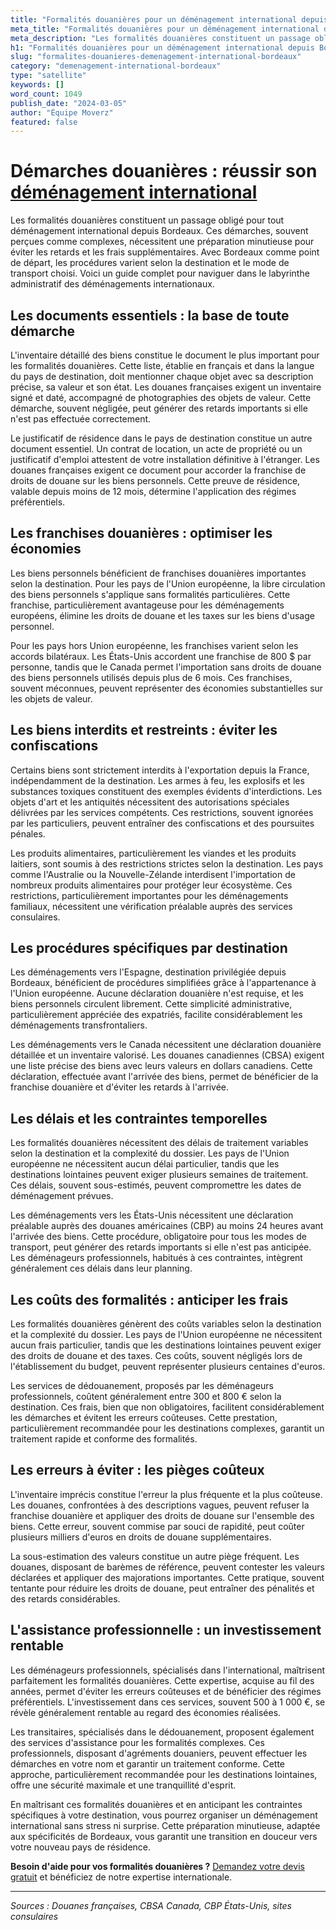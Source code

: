 ```yaml
---
title: "Formalités douanières pour un déménagement international depuis Bordeaux"
meta_title: "Formalités douanières pour un déménagement international depuis Bordeaux"
meta_description: "Les formalités douanières constituent un passage obligé pour tout déménagement international depuis Bordeaux. Ces démarches, souvent perçues comme com."
h1: "Formalités douanières pour un déménagement international depuis Bordeaux"
slug: "formalites-douanieres-demenagement-international-bordeaux"
category: "demenagement-international-bordeaux"
type: "satellite"
keywords: []
word_count: 1049
publish_date: "2024-03-05"
author: "Équipe Moverz"
featured: false
---
```



# Démarches douanières : réussir son [déménagement international](/blog/international/guide)

Les formalités douanières constituent un passage obligé pour tout déménagement international depuis Bordeaux. Ces démarches, souvent perçues comme complexes, nécessitent une préparation minutieuse pour éviter les retards et les frais supplémentaires. Avec Bordeaux comme point de départ, les procédures varient selon la destination et le mode de transport choisi. Voici un guide complet pour naviguer dans le labyrinthe administratif des déménagements internationaux.

## Les documents essentiels : la base de toute démarche

L'inventaire détaillé des biens constitue le document le plus important pour les formalités douanières. Cette liste, établie en français et dans la langue du pays de destination, doit mentionner chaque objet avec sa description précise, sa valeur et son état. Les douanes françaises exigent un inventaire signé et daté, accompagné de photographies des objets de valeur. Cette démarche, souvent négligée, peut générer des retards importants si elle n'est pas effectuée correctement.

Le justificatif de résidence dans le pays de destination constitue un autre document essentiel. Un contrat de location, un acte de propriété ou un justificatif d'emploi attestent de votre installation définitive à l'étranger. Les douanes françaises exigent ce document pour accorder la franchise de droits de douane sur les biens personnels. Cette preuve de résidence, valable depuis moins de 12 mois, détermine l'application des régimes préférentiels.

## Les franchises douanières : optimiser les économies

Les biens personnels bénéficient de franchises douanières importantes selon la destination. Pour les pays de l'Union européenne, la libre circulation des biens personnels s'applique sans formalités particulières. Cette franchise, particulièrement avantageuse pour les déménagements européens, élimine les droits de douane et les taxes sur les biens d'usage personnel.

Pour les pays hors Union européenne, les franchises varient selon les accords bilatéraux. Les États-Unis accordent une franchise de 800 $ par personne, tandis que le Canada permet l'importation sans droits de douane des biens personnels utilisés depuis plus de 6 mois. Ces franchises, souvent méconnues, peuvent représenter des économies substantielles sur les objets de valeur.

## Les biens interdits et restreints : éviter les confiscations

Certains biens sont strictement interdits à l'exportation depuis la France, indépendamment de la destination. Les armes à feu, les explosifs et les substances toxiques constituent des exemples évidents d'interdictions. Les objets d'art et les antiquités nécessitent des autorisations spéciales délivrées par les services compétents. Ces restrictions, souvent ignorées par les particuliers, peuvent entraîner des confiscations et des poursuites pénales.

Les produits alimentaires, particulièrement les viandes et les produits laitiers, sont soumis à des restrictions strictes selon la destination. Les pays comme l'Australie ou la Nouvelle-Zélande interdisent l'importation de nombreux produits alimentaires pour protéger leur écosystème. Ces restrictions, particulièrement importantes pour les déménagements familiaux, nécessitent une vérification préalable auprès des services consulaires.

## Les procédures spécifiques par destination

Les déménagements vers l'Espagne, destination privilégiée depuis Bordeaux, bénéficient de procédures simplifiées grâce à l'appartenance à l'Union européenne. Aucune déclaration douanière n'est requise, et les biens personnels circulent librement. Cette simplicité administrative, particulièrement appréciée des expatriés, facilite considérablement les déménagements transfrontaliers.

Les déménagements vers le Canada nécessitent une déclaration douanière détaillée et un inventaire valorisé. Les douanes canadiennes (CBSA) exigent une liste précise des biens avec leurs valeurs en dollars canadiens. Cette déclaration, effectuée avant l'arrivée des biens, permet de bénéficier de la franchise douanière et d'éviter les retards à l'arrivée.

## Les délais et les contraintes temporelles

Les formalités douanières nécessitent des délais de traitement variables selon la destination et la complexité du dossier. Les pays de l'Union européenne ne nécessitent aucun délai particulier, tandis que les destinations lointaines peuvent exiger plusieurs semaines de traitement. Ces délais, souvent sous-estimés, peuvent compromettre les dates de déménagement prévues.

Les déménagements vers les États-Unis nécessitent une déclaration préalable auprès des douanes américaines (CBP) au moins 24 heures avant l'arrivée des biens. Cette procédure, obligatoire pour tous les modes de transport, peut générer des retards importants si elle n'est pas anticipée. Les déménageurs professionnels, habitués à ces contraintes, intègrent généralement ces délais dans leur planning.

## Les coûts des formalités : anticiper les frais

Les formalités douanières génèrent des coûts variables selon la destination et la complexité du dossier. Les pays de l'Union européenne ne nécessitent aucun frais particulier, tandis que les destinations lointaines peuvent exiger des droits de douane et des taxes. Ces coûts, souvent négligés lors de l'établissement du budget, peuvent représenter plusieurs centaines d'euros.

Les services de dédouanement, proposés par les déménageurs professionnels, coûtent généralement entre 300 et 800 € selon la destination. Ces frais, bien que non obligatoires, facilitent considérablement les démarches et évitent les erreurs coûteuses. Cette prestation, particulièrement recommandée pour les destinations complexes, garantit un traitement rapide et conforme des formalités.

## Les erreurs à éviter : les pièges coûteux

L'inventaire imprécis constitue l'erreur la plus fréquente et la plus coûteuse. Les douanes, confrontées à des descriptions vagues, peuvent refuser la franchise douanière et appliquer des droits de douane sur l'ensemble des biens. Cette erreur, souvent commise par souci de rapidité, peut coûter plusieurs milliers d'euros en droits de douane supplémentaires.

La sous-estimation des valeurs constitue un autre piège fréquent. Les douanes, disposant de barèmes de référence, peuvent contester les valeurs déclarées et appliquer des majorations importantes. Cette pratique, souvent tentante pour réduire les droits de douane, peut entraîner des pénalités et des retards considérables.

## L'assistance professionnelle : un investissement rentable

Les déménageurs professionnels, spécialisés dans l'international, maîtrisent parfaitement les formalités douanières. Cette expertise, acquise au fil des années, permet d'éviter les erreurs coûteuses et de bénéficier des régimes préférentiels. L'investissement dans ces services, souvent 500 à 1 000 €, se révèle généralement rentable au regard des économies réalisées.

Les transitaires, spécialisés dans le dédouanement, proposent également des services d'assistance pour les formalités complexes. Ces professionnels, disposant d'agréments douaniers, peuvent effectuer les démarches en votre nom et garantir un traitement conforme. Cette approche, particulièrement recommandée pour les destinations lointaines, offre une sécurité maximale et une tranquillité d'esprit.

En maîtrisant ces formalités douanières et en anticipant les contraintes spécifiques à votre destination, vous pourrez organiser un déménagement international sans stress ni surprise. Cette préparation minutieuse, adaptée aux spécificités de Bordeaux, vous garantit une transition en douceur vers votre nouveau pays de résidence.

**Besoin d'aide pour vos formalités douanières ?** [Demandez votre devis gratuit](https://moverz-bordeaux.fr/devis) et bénéficiez de notre expertise internationale.

---

*Sources : Douanes françaises, CBSA Canada, CBP États-Unis, sites consulaires*
